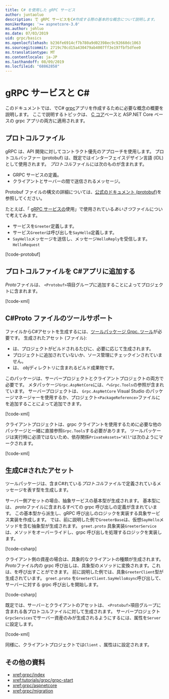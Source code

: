```yaml
---
title: C# を使用した gRPC サービス
author: juntaoluo
description: で gRPC サービスをC#作成する際の基本的な概念について説明します。
monikerRange: '>= aspnetcore-3.0'
ms.author: johluo
ms.date: 07/03/2019
uid: grpc/basics
ms.openlocfilehash: b236fe6914cf7b780a9d02398ec9c92660dc1063
ms.sourcegitcommit: 2719c70cd15a430479ab4007ff3e197fbf5dfee0
ms.translationtype: MT
ms.contentlocale: ja-JP
ms.lasthandoff: 08/09/2019
ms.locfileid: "68862858"
---
```

# <a name="grpc-services-with-c"></a>gRPC サービスと C\#

このドキュメントでは、でC# [grpc](https://grpc.io/docs/guides/)アプリを作成するために必要な概念の概要を説明します。 ここで説明するトピックは、 [C コア](https://grpc.io/blog/grpc-stacks)ベースと ASP.NET Core ベースの grpc アプリの両方に適用されます。

## <a name="proto-file"></a>プロトコルファイル

gRPC は、API 開発に対してコントラクト優先のアプローチを使用します。 プロトコルバッファー (protobuf) は、既定ではインターフェイスデザイン言語 (IDL) として使用されます。 *プロトコル*ファイルには次のものが含まれます。

* GRPC サービスの定義。
* クライアントとサーバーの間で送信されるメッセージ。

Protobuf ファイルの構文の詳細については、[公式のドキュメント (protobuf)](https://developers.google.com/protocol-buffers/docs/proto3)を参照してください。

たとえば、「 [gRPC サービスの](xref:tutorials/grpc/grpc-start)使用」で使用されている*あいさつ*ファイルについて考えてみます。

* サービスを`Greeter`定義します。
* サービス`Greeter`は呼び出しを`SayHello`定義します。
* `SayHello`メッセージを送信し、メッセージ`HelloReply`を受信します。 `HelloRequest`

[!code-protobuf[](~/tutorials/grpc/grpc-start/sample/GrpcGreeter/Protos/greet.proto)]

## <a name="add-a-proto-file-to-a-c-app"></a>プロトコルファイルを C\#アプリに追加する

*Proto*ファイルは、 `<Protobuf>`項目グループに追加することによってプロジェクトに含まれます。

[!code-xml[](~/tutorials/grpc/grpc-start/sample/GrpcGreeter/GrpcGreeter.csproj?highlight=2&range=7-9)]

## <a name="c-tooling-support-for-proto-files"></a>C#Proto ファイルのツールサポート

ファイルからC#アセットを生成するには、[ツールパッケージ Grpc. ツール](https://www.nuget.org/packages/Grpc.Tools/)が必要です。 生成されたアセット (ファイル):

* は、プロジェクトがビルドされるたびに、必要に応じて生成されます。
* プロジェクトに追加されていないか、ソース管理にチェックインされていません。
* は、 *obj*ディレクトリに含まれるビルド成果物です。

このパッケージは、サーバープロジェクトとクライアントプロジェクトの両方で必要です。 メタパッケージ`Grpc.AspNetCore`には、へ`Grpc.Tools`の参照が含まれています。 サーバープロジェクトは、 `Grpc.AspNetCore` Visual Studio のパッケージマネージャーを使用するか、プロジェクト`<PackageReference>`ファイルにを追加することによって追加できます。

[!code-xml[](~/tutorials/grpc/grpc-start/sample/GrpcGreeter/GrpcGreeter.csproj?highlight=1&range=12)]

クライアントプロジェクトは、grpc クライアントを使用するために必要な他のパッケージと一緒に直接参照`Grpc.Tools`する必要があります。 ツールパッケージは実行時に必須ではないため、依存関係`PrivateAssets="All"`は次のようにマークされます。

[!code-xml[](~/tutorials/grpc/grpc-start/sample/GrpcGreeterClient/GrpcGreeterClient.csproj?highlight=3&range=9-11)]

## <a name="generated-c-assets"></a>生成C#されたアセット

ツールパッケージは、含まC#れている*プロトコル*ファイルで定義されているメッセージを表す型を生成します。

サーバー側アセットの場合、抽象サービスの基本型が生成されます。 基本型には、 *proto*ファイルに含まれるすべての grpc 呼び出しの定義が含まれています。 この基本型から派生し、gRPC 呼び出しのロジックを実装する具象サービス実装を作成します。 では、前に説明した例で`GreeterBase`は、仮想`SayHello`メソッドを含む抽象型が生成されます。 `greet.proto` 具象実装`GreeterService`は、メソッドをオーバーライドし、grpc 呼び出しを処理するロジックを実装します。

[!code-csharp[](~/tutorials/grpc/grpc-start/sample/GrpcGreeter/Services/GreeterService.cs?name=snippet)]

クライアント側の資産の場合は、具象的なクライアントの種類が生成されます。 *Proto*ファイル内の grpc 呼び出しは、具象型のメソッドに変換されます。これは、を呼び出すことができます。 前に説明した例では、具象`GreeterClient`型が生成されています。 `greet.proto` を`GreeterClient.SayHelloAsync`呼び出して、サーバーに対する grpc 呼び出しを開始します。

[!code-csharp[](~/tutorials/grpc/grpc-start/sample/GrpcGreeterClient/Program.cs?highlight=3-6&name=snippet)]

既定では、サーバーとクライアントのアセットは、 `<Protobuf>`項目グループに含まれる各プロトコルファイルに対して生成されます。 サーバープロジェクト`GrpcServices`でサーバー資産のみが生成されるようにするには、属性を`Server`に設定します。

[!code-xml[](~/tutorials/grpc/grpc-start/sample/GrpcGreeter/GrpcGreeter.csproj?highlight=2&range=7-9)]

同様に、クライアントプロジェクトでは`Client` 、属性はに設定されます。

## <a name="additional-resources"></a>その他の資料

* <xref:grpc/index>
* <xref:tutorials/grpc/grpc-start>
* <xref:grpc/aspnetcore>
* <xref:grpc/migration>
